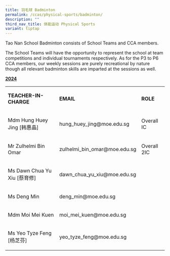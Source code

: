 ```yaml
---
title: 羽毛球 Badminton
permalink: /ccas/physical-sports/badminton/
description: ""
third_nav_title: 体能运动 Physical Sports
variant: tiptap
---
```

<p>Tao Nan School Badminton consists of School Teams and CCA members.</p><p>The School Teams will have the opportunity to represent the school at team competitions and individual tournaments respectively. As for the P3 to P6 CCA members, our weekly sessions are purely recreational by nature though all relevant badminton skills are imparted at the sessions as well.</p><p><strong><u>2024</u></strong></p><table><tbody><tr><td rowspan="1" colspan="1"><p><strong>TEACHER-IN-CHARGE</strong></p></td><td rowspan="1" colspan="1"><p><strong>EMAIL</strong></p></td><td rowspan="1" colspan="1"><p><strong>ROLE</strong></p></td></tr><tr><td rowspan="1" colspan="1"><p>Mdm Hung Huey Jing [韩惠晶]</p></td><td rowspan="1" colspan="1"><p><a rel="noopener noreferrer nofollow" target="_blank">hung_huey_jing@moe.edu.sg</a></p></td><td rowspan="1" colspan="1"><p>Overall IC</p></td></tr><tr><td rowspan="1" colspan="1"><p>Mr Zulhelmi Bin Omar</p></td><td rowspan="1" colspan="1"><p><a rel="noopener noreferrer nofollow" target="_blank">zulhelmi_bin_omar@moe.edu.sg</a></p></td><td rowspan="1" colspan="1"><p>Overall 2IC</p></td></tr><tr><td rowspan="1" colspan="1"><p>Ms Dawn Chua Yu Xiu [蔡育修]</p></td><td rowspan="1" colspan="1"><p><a rel="noopener noreferrer nofollow" target="_blank">dawn_chua_yu_xiu@moe.edu.sg</a></p></td><td rowspan="1" colspan="1"><p></p></td></tr><tr><td rowspan="1" colspan="1"><p>Ms Deng Min</p></td><td rowspan="1" colspan="1"><p><a rel="noopener noreferrer nofollow" target="_blank">deng_min@moe.edu.sg</a></p></td><td rowspan="1" colspan="1"><p></p></td></tr><tr><td rowspan="1" colspan="1"><p>Mdm Moi Mei Kuen</p></td><td rowspan="1" colspan="1"><p><a rel="noopener noreferrer nofollow" target="_blank">moi_mei_kuen@moe.edu.sg</a></p></td><td rowspan="1" colspan="1"><p></p></td></tr><tr><td rowspan="1" colspan="1"><p>Ms Yeo Tyze Feng [杨芝芬]</p></td><td rowspan="1" colspan="1"><p><a rel="noopener noreferrer nofollow" target="_blank">yeo_tyze_feng@moe.edu.sg</a></p></td><td rowspan="1" colspan="1"><p></p></td></tr></tbody></table><p></p>